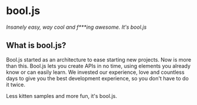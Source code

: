 # bool.js
_Insanely easy, way cool and f\*\*\*ing awesome. It's bool.js_

## What is bool.js?

Bool.js started as an architecture to ease starting new projects. Now is more than this. Bool.js lets you create APIs in no time, using elements you already know or can easily learn. We invested our experience, love and countless days to give you the best development experience, so you don't have to do it twice.

Less kitten samples and more fun, it's bool.js.
